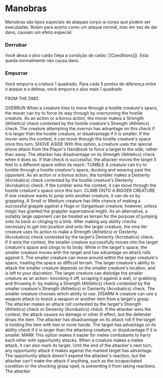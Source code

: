 # Manobras
Manobras são tipos especiais de ataques corpo-a-corpo que podem ser executadas. Rolam para acerto como um ataque normal, mas em vez de dar dano, causam um efeito especial:

### Derrubar
Você deixa o alvo caído (Veja a condição de caído: [[Conditions]]). Esta queda normalmente não causa dano.

### Empurrar
Você empurra a criatura 1 quadrado. Para cada 5 pontos de diferença entre o ataque e a defesa, você empurra o alvo mais 1 quadrado

FROM THE DMG:

OVERRUN
When a creature tries to move through a hostile
creature's space, the mover can try to force its way
through by overrunning the hostile creature. As an
action or a bonus action, the mover makes a Strength
(Athletics) check contested by the hostile creature's
Strength (Athletics) check. The creature attempting the
overrun has advantage on this check if it is larger than
the hostile creature, or disadvantage if it is smaller. If
the mover wins the contest, it can move through the
hostile creature's space once this turn.
SHOVE ASIDE
With this option, a creature uses the special shove
attack from the Player's Handbook to force a target
to the side, rather than away. The attacker has
disadvantage on its Strength (Athletics) check when it
does so. If that check is successful, the attacker moves
the target 5 feet to a different space within its reach.
TUMBLE
A creature can try to tumble through a hostile creature's
space, ducking and weaving past the opponent. As an
action or a bonus action, the tumbler makes a Dexterity
(Acrobatics) check contested by the hostile creature's
Dexterity (Acrobatics) check. If the tumbler wins the
contest, it can move through the hostile creature's space
once this turn.
CLIMB ONTO A BIGGER CREATURE
If one creature wants to jump onto another creature, it
can do so by grappling. A Small or Medium creature has
little chance of making a successful grapple against a
Huge or Gargantuan creature, however, unless magic
has granted the grappler supernatural might.
As an alternative, a suitably large opponent can be
treated as terrain for the purpose of jumping onto its
back or clinging to a limb. After making any ability
checks necessary to get into position and onto the larger
creature, the sma ller creature uses its action to make
a Strength (Athletics) or Dexterity (Acrobatics) check
contested by the target's Dexterity (Acrobatics) check.
If it wins the contest, the smaller creature successfully
moves into the target creature's space and clings to its
body. While in the target's space, the smaller creature
moves with the target and has advantage on attack rolls
against it.
The smaller creature can move around within the
larger creature's space, treating the space as difficult
terrain. The larger creature's ability to attack the
smaller creature depends on the smaller creature's
location, and is left to your discretion. The larger
creature can dislodge the smaller creature as an
action- knocking it off, scraping it against a wall,
or grabbing and throwing it- by making a Strength
(Athletics) check contested by the smaller creature's
Strength (Athletics) or Dexterity (Acrobatics) check.
The smaller creature chooses which ability to use.
DISARM
A creature can use a weapon attack to knock a weapon
or another item from a target's grasp. The attacker
makes an attack roll contested by the target's Strength
(Athletics) check or Dexterity (Acrobatics) check. If the
attacker wins the contest, the attack causes no damage
or other ill effect, but the defender drops the item.
The attacker has disadvantage on its attack roll if
the target is holding the item with two or more hands.
The target has advantage on its ability check if it is
larger than the attacking creature, or disadvantage if it
is smaller.
MARK
This option makes it easier for melee combatants to
harry each other with opportunity attacks.
When a creature makes a melee attack, it can also
mark its target. Until the end of the attacker's next turn,
any opportunity attack it makes against the marked
target has advantage. The opportunity attack doesn't
expend the attacker's reaction, but the attacker can't
make the attack if anything, such as the incapacitated
condition or the shocking grasp spell, is preventing it
from taking reactions. The attacker